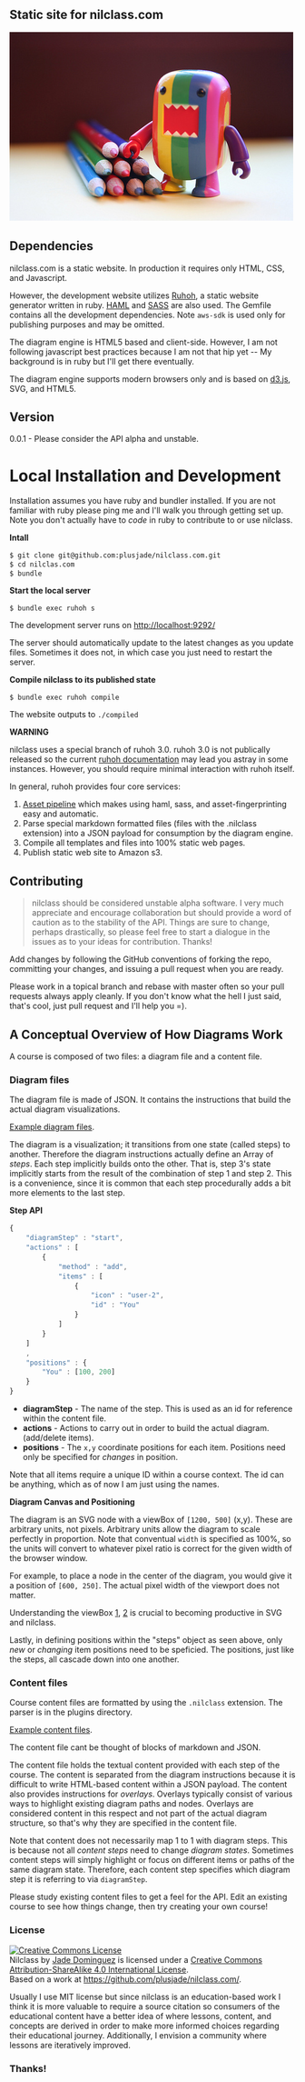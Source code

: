 ## Static site for nilclass.com

![colorful domo](media/colorful-domo.jpg)


## Dependencies

nilclass.com is a static website. In production it requires only HTML, CSS, and Javascript.

However, the development website utilizes [Ruhoh](http://ruhoh.com/), a static website generator written in ruby. [HAML](http://haml.info/) and [SASS](http://sass-lang.com/) are also used. The Gemfile contains all the development dependencies. Note `aws-sdk` is used only for publishing purposes and may be omitted.

The diagram engine is HTML5 based and client-side. However, I am not following javascript best practices because I am not that hip yet -- My background is in ruby but I'll get there eventually.

The diagram engine supports modern browsers only and is based on [d3.js](http://d3js.org/), SVG, and HTML5.


## Version

0.0.1 - Please consider the API alpha and unstable.


# Local Installation and Development

Installation assumes you have ruby and bundler installed. If you are not familiar with ruby please ping me and I'll walk you through getting set up. Note you don't actually have to _code_ in ruby to contribute to or use nilclass.

**Intall**

    $ git clone git@github.com:plusjade/nilclass.com.git
    $ cd nilclas.com
    $ bundle


**Start the local server**

    $ bundle exec ruhoh s

The development server runs on <http://localhost:9292/>

The server should automatically update to the latest changes as you update files. Sometimes it does not, in which case you just need to restart the server.


**Compile nilclass to its published state**

    $ bundle exec ruhoh compile

The website outputs to `./compiled`


**WARNING**

nilclass uses a special branch of ruhoh 3.0. ruhoh 3.0 is not publically released so the current [ruhoh documentation](http://ruhoh.com/docs/2/) may lead you astray in some instances. However, you should require minimal interaction with ruhoh itself. 

In general, ruhoh provides four core services:

1. [Asset pipeline](http://ruhoh.com/docs/2/asset-pipeline/) which makes using haml, sass, and asset-fingerprinting easy and automatic.
1. Parse special markdown formatted files (files with the .nilclass extension) into a JSON payload for consumption by the diagram engine.
1. Compile all templates and files into 100% static web pages.
1. Publish static web site to Amazon s3.


## Contributing

> nilclass should be considered unstable alpha software. I very much appreciate and encourage collaboration but should provide a word of caution as to the stability of the API.
Things are sure to change, perhaps drastically, so please feel free to start a dialogue in the issues as to your ideas for contribution. Thanks!

Add changes by following the GitHub conventions of forking the repo, committing your changes, and issuing a pull request when you are ready.

Please work in a topical branch and rebase with master often so your pull requests always apply cleanly. If you don't know what the hell I just said, that's cool, just pull request and I'll help you =).


## A Conceptual Overview of How Diagrams Work

A course is composed of two files: a diagram file and a content file.

### Diagram files

The diagram file is made of JSON. It contains the instructions that build the actual diagram visualizations.

[Example diagram files](https://github.com/plusjade/nilclass.com/tree/master/courses-diagrams).

The diagram is a visualization; it transitions from one state (called steps) to another.
Therefore the diagram instructions actually define an Array of _steps_.
Each step implicitly builds onto the other. That is, step 3's state implicitly starts from the result of the combination of step 1 and step 2.
This is a convenience, since it is common that each step procedurally adds a bit more elements to the last step.

**Step API**

```javascript
{
    "diagramStep" : "start",
    "actions" : [
        {
            "method" : "add",
            "items" : [
                {
                    "icon" : "user-2",
                    "id" : "You"
                }
            ]
        }
    ]
    ,
    "positions" : {
        "You" : [100, 200]
    }
}
```

- **diagramStep** - The name of the step. This is used as an id for reference within the content file.
- **actions** - Actions to carry out in order to build the actual diagram. (add/delete items).
- **positions** - The `x,y` coordinate positions for each item. Positions need only be specified for _changes_ in position.

Note that all items require a unique ID within a course context. The id can be anything, which as of now I am just using the names.

**Diagram Canvas and Positioning**

The diagram is an SVG node with a viewBox of `[1200, 500]` (x,y). These are arbitrary units, not pixels. Arbitrary units allow the diagram to scale perfectly in proportion. Note that conventual `width` is specified as 100%, so the units will convert to whatever pixel ratio is correct for the given width of the browser window.

For example, to place a node in the center of the diagram, you would give it a position of `[600, 250]`. The actual pixel width of the viewport does not matter.

Understanding the viewBox [1](http://www.justinmccandless.com/blog/Making+Sense+of+SVG+viewBox's+Madness), [2](http://www.w3.org/TR/SVG/coords.html) is crucial to becoming productive in SVG and nilclass.

Lastly, in defining positions within the "steps" object as seen above, only _new_ or _changing_ item positions need to be speficied. The positions, just like the steps, all cascade down into one another.


### Content files

Course content files are formatted by using the `.nilclass` extension. The parser is in the plugins directory.

[Example content files](https://github.com/plusjade/nilclass.com/tree/master/courses-content).

The content file cant be thought of blocks of markdown and JSON.

The content file holds the textual content provided with each step of the course.
The content is separated from the diagram instructions because it is difficult to write HTML-based content within a JSON payload.
The content also provides instructions for _overlays_. Overlays typically consist of various ways to highlight existing diagram paths and nodes.
Overlays are considered content in this respect and not part of the actual diagram structure, so that's why they are specified in the content file.

Note that content does not necessarily map 1 to 1 with diagram steps. This is because not all _content steps_ need to change _diagram states_. Sometimes content steps will simply highlight or focus on different items or paths of the same diagram state. Therefore, each content step specifies which diagram step it is referring to via `diagramStep`.

Please study existing content files to get a feel for the API. Edit an existing course to see how things change, then try creating your own course!


### License

<a rel="license" href="http://creativecommons.org/licenses/by-sa/4.0/"><img alt="Creative Commons License" style="border-width:0" src="https://i.creativecommons.org/l/by-sa/4.0/88x31.png" /></a><br /><span xmlns:dct="http://purl.org/dc/terms/" href="http://purl.org/dc/dcmitype/InteractiveResource" property="dct:title" rel="dct:type">Nilclass</span> by <a xmlns:cc="http://creativecommons.org/ns#" href="http://plusjade.com/" property="cc:attributionName" rel="cc:attributionURL">Jade Dominguez</a> is licensed under a <a rel="license" href="http://creativecommons.org/licenses/by-sa/4.0/">Creative Commons Attribution-ShareAlike 4.0 International License</a>.<br />Based on a work at <a xmlns:dct="http://purl.org/dc/terms/" href="https://github.com/plusjade/nilclass.com/" rel="dct:source">https://github.com/plusjade/nilclass.com/</a>.

Usually I use MIT license but since nilclass is an education-based work I think it is more valuable to require a source citation so consumers of the educational content have a better idea of where lessons, content, and concepts are derived in order to make more informed choices regarding their educational journey. Additionally, I envision a community where lessons are iteratively improved.


### Thanks!


